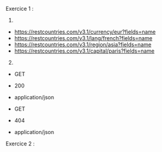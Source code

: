 Exercice 1 :

1)
- https://restcountries.com/v3.1/currency/eur?fields=name
- https://restcountries.com/v3.1/lang/french?fields=name
- https://restcountries.com/v3.1/region/asia?fields=name
- https://restcountries.com/v3.1/capital/paris?fields=name

2)
- GET
- 200
- application/json

- GET
- 404
- application/json

Exercice 2 :
